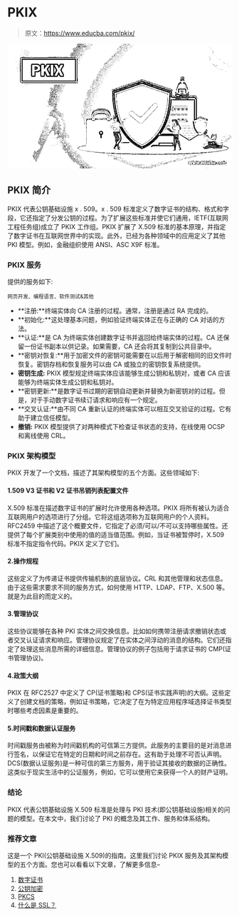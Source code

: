 # PKIX

> 原文：<https://www.educba.com/pkix/>

![PKIX](img/43510175d999cc84c55837f765db888f.png)



## PKIX 简介

PKIX 代表公钥基础设施 x . 509。x . 509 标准定义了数字证书的结构、格式和字段，它还指定了分发公钥的过程。为了扩展这些标准并使它们通用，IETF(互联网工程任务组)成立了 PKIX 工作组。PKIX 扩展了 X.509 标准的基本原理，并指定了数字证书在互联网世界中的实现。此外，已经为各种领域中的应用定义了其他 PKI 模型。例如，金融组织使用 ANSI、ASC X9F 标准。

### PKIX 服务

提供的服务如下:

<small>网页开发、编程语言、软件测试&其他</small>

*   **注册:**终端实体向 CA 注册的过程。通常，注册是通过 RA 完成的。
*   **初始化:**这处理基本问题，例如验证终端实体正在与正确的 CA 对话的方法。
*   **认证:**是 CA 为终端实体创建数字证书并返回给终端实体的过程。CA 还保留一份证书副本以供记录。如果需要，CA 还会将其复制到公共目录中。
*   **密钥对恢复:**用于加密文件的密钥可能需要在以后用于解密相同的旧文件时恢复。密钥存档和恢复服务可以由 CA 或独立的密钥恢复系统提供。
*   **密钥生成:** PKIX 模型规定终端实体应该能够生成公钥和私钥对，或者 CA 应该能够为终端实体生成公钥和私钥对。
*   **密钥更新:**是数字证书过期的密钥自动更新并替换为新密钥对的过程。但是，对于手动数字证书续订请求和响应有一个规定。
*   **交叉认证:**由不同 CA 重新认证的终端实体可以相互交叉验证的过程。它有助于建立信任模型。
*   **撤销:** PKIX 模型提供了对两种模式下检查证书状态的支持，在线使用 OCSP 和离线使用 CRL。

### PKIX 架构模型

PKIX 开发了一个文档，描述了其架构模型的五个方面。这些领域如下:

#### 1.509 V3 证书和 V2 证书吊销列表配置文件

X.509 标准在描述数字证书的扩展时允许使用各种选项。PKIX 将所有被认为适合互联网用户的选项进行了分组。它将这组选项称为互联网用户的个人资料。RFC2459 中描述了这个概要文件，它指定了必须/可以/不可以支持哪些属性。还提供了每个扩展类别中使用的值的适当值范围。例如，当证书被暂停时，X.509 标准不指定指令代码。PKIX 定义了它们。

#### 2.操作规程

这些定义了为传递证书提供传输机制的底层协议。CRL 和其他管理和状态信息。由于这些需求要求不同的服务方式，如何使用 HTTP、LDAP、FTP、X.500 等。就是为此目的而定义的。

#### 3.管理协议

这些协议能够在各种 PKI 实体之间交换信息。比如如何携带注册请求撤销状态或者交叉认证请求和响应。管理协议规定了在实体之间浮动的消息的结构。它们还指定了处理这些消息所需的详细信息。管理协议的例子包括用于请求证书的 CMP(证书管理协议)。

#### 4.政策大纲

PKIX 在 RFC2527 中定义了 CP(证书策略)和 CPS(证书实践声明)的大纲。这些定义了创建文档的策略，例如证书策略，它决定了在为特定应用程序域选择证书类型时哪些考虑因素是重要的。

#### 5.时间戳和数据认证服务

时间戳服务由被称为时间戳机构的可信第三方提供。此服务的主要目的是对消息进行签名，以保证它在特定的日期和时间之前存在。这有助于处理不可否认声明。DCS(数据认证服务)是一种可信的第三方服务，用于验证其接收的数据的正确性。这类似于现实生活中的公证服务，例如，它可以使用它来获得一个人的财产证明。

### 结论

PKIX 代表公钥基础设施 X.509 标准是处理与 PKI 技术(即公钥基础设施)相关的问题的模型。在本文中，我们讨论了 PKI 的概念及其工作、服务和体系结构。

### 推荐文章

这是一个 PKI(公钥基础设施 X.509)的指南。这里我们讨论 PKIX 服务及其架构模型的五个方面。您也可以看看以下文章，了解更多信息–

1.  [数字证书](https://www.educba.com/digital-certificate/)
2.  [公钥加密](https://www.educba.com/public-key-encryption/)
3.  [PKCS](https://www.educba.com/pkcs/)
4.  [什么是 SSL？](https://www.educba.com/what-is-ssl/)





